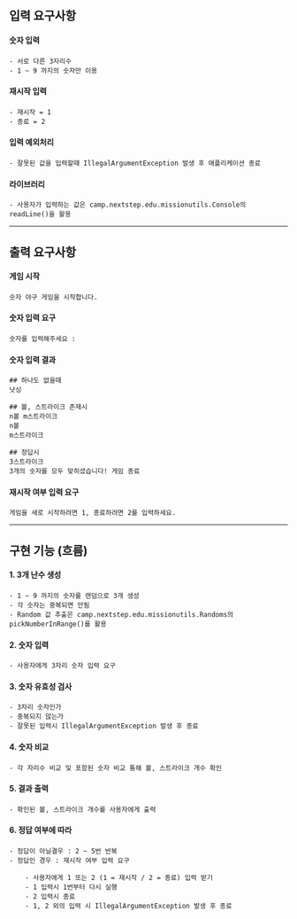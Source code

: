 ## 입력 요구사항

#### 숫자 입력

    - 서로 다른 3자리수
    - 1 ~ 9 까지의 숫자만 이용

#### 재시작 입력

    - 재시작 = 1
    - 종료 = 2

#### 입력 예외처리

    - 잘못된 값을 입력할때 IllegalArgumentException 발생 후 애플리케이션 종료

#### 라이브러리

    - 사용자가 입력하는 값은 camp.nextstep.edu.missionutils.Console의 readLine()을 활용

---

## 출력 요구사항

#### 게임 시작
    숫자 야구 게임을 시작합니다.
#### 숫자 입력 요구
    숫자를 입력해주세요 : 
#### 숫자 입력 결과
    ## 하나도 없을때
    낫싱
  
    ## 볼, 스트라이크 존재시
    n볼 m스트라이크
    n볼
    m스트라이크
  
    ## 정답시
    3스트라이크
    3개의 숫자를 모두 맞히셨습니다! 게임 종료
#### 재시작 여부 입력 요구
    게임을 새로 시작하려면 1, 종료하려면 2를 입력하세요. 
---

## 구현 기능 (흐름)

#### 1. 3개 난수 생성

    - 1 ~ 9 까지의 숫자를 랜덤으로 3개 생성
    - 각 숫자는 중복되면 안됨
    - Random 값 추출은 camp.nextstep.edu.missionutils.Randoms의 pickNumberInRange()를 활용

#### 2. 숫자 입력

    - 사용자에게 3자리 숫자 입력 요구

#### 3. 숫자 유효성 검사

    - 3자리 숫자인가
    - 중복되지 않는가
    - 잘못된 입력시 IllegalArgumentException 발생 후 종료

#### 4. 숫자 비교

    - 각 자리수 비교 및 포함된 숫자 비교 통해 볼, 스트라이크 개수 확인

#### 5. 결과 출력

    - 확인된 볼, 스트라이크 개수를 사용자에게 출력

#### 6. 정답 여부에 따라

    - 정답이 아닐결우 : 2 ~ 5번 반복
    - 정답인 경우 : 재시작 여부 입력 요구
        
        - 사용자에게 1 또는 2 (1 = 재시작 / 2 = 종료) 입력 받기
        - 1 입력시 1번부터 다시 실행
        - 2 입력시 종료
        - 1, 2 외의 입력 시 IllegalArgumentException 발생 후 종료
